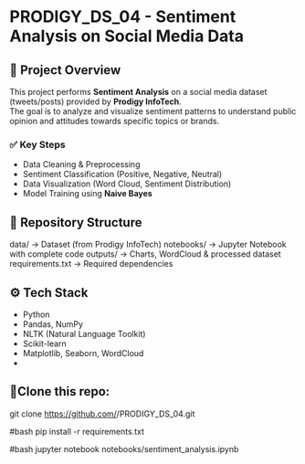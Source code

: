 # PRODIGY_DS_04 - Sentiment Analysis on Social Media Data

## 📌 Project Overview
This project performs **Sentiment Analysis** on a social media dataset (tweets/posts) provided by **Prodigy InfoTech**.  
The goal is to analyze and visualize sentiment patterns to understand public opinion and attitudes towards specific topics or brands.

### ✅ Key Steps
- Data Cleaning & Preprocessing
- Sentiment Classification (Positive, Negative, Neutral)
- Data Visualization (Word Cloud, Sentiment Distribution)
- Model Training using **Naive Bayes**

## 📂 Repository Structure

data/ → Dataset (from Prodigy InfoTech)
notebooks/ → Jupyter Notebook with complete code
outputs/ → Charts, WordCloud & processed dataset
requirements.txt → Required dependencies

## ⚙️ Tech Stack
- Python  
- Pandas, NumPy  
- NLTK (Natural Language Toolkit)  
- Scikit-learn  
- Matplotlib, Seaborn, WordCloud
-   
## 🚀Clone this repo:
  
   git clone https://github.com/<your-username>/PRODIGY_DS_04.git
   

#bash
pip install -r requirements.txt

#bash
jupyter notebook notebooks/sentiment_analysis.ipynb



